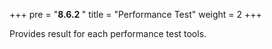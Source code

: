 +++
pre = "<b>8.6.2 </b>"
title = "Performance Test"
weight = 2
+++

Provides result for each performance test tools. 
